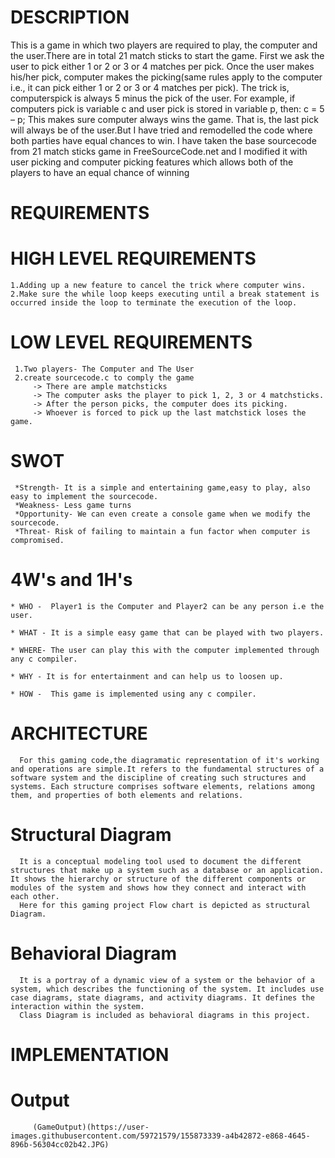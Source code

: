 # DESCRIPTION
   This is a game in which two players are required to play, the computer and the user.There are in total 21 match sticks to start the game. First we ask the user to pick either 1 or 2 or 3 or 4 matches per pick. Once the user makes his/her pick, computer makes the picking(same rules apply to the computer i.e., it can pick either 1 or 2 or 3 or 4 matches per pick). The trick is, computerspick is always 5 minus the pick of the user. For example, if computers pick is variable c and user pick is stored in variable p,
then: c = 5 – p;
   This makes sure computer always wins the game. That is, the last pick will always be of the user.But I have tried and remodelled the code where both parties have equal chances to win.
   I have taken the base sourcecode from 21 match sticks game in FreeSourceCode.net and I modified it with user picking and computer picking features which allows both of the players to have an equal chance of winning
# REQUIREMENTS
# HIGH LEVEL REQUIREMENTS
    1.Adding up a new feature to cancel the trick where computer wins.
    2.Make sure the while loop keeps executing until a break statement is occurred inside the loop to terminate the execution of the loop.
# LOW LEVEL REQUIREMENTS
     1.Two players- The Computer and The User
     2.create sourcecode.c to comply the game
         -> There are ample matchsticks
         -> The computer asks the player to pick 1, 2, 3 or 4 matchsticks.
         -> After the person picks, the computer does its picking.
         -> Whoever is forced to pick up the last matchstick loses the game.

# SWOT
     *Strength- It is a simple and entertaining game,easy to play, also easy to implement the sourcecode.
     *Weakness- Less game turns
     *Opportunity- We can even create a console game when we modify the sourcecode.
     *Threat- Risk of failing to maintain a fun factor when computer is compromised.
     
# 4W's and 1H's
    * WHO -  Player1 is the Computer and Player2 can be any person i.e the user.
     
    * WHAT - It is a simple easy game that can be played with two players.
     
    * WHERE- The user can play this with the computer implemented through any c compiler.
     
    * WHY - It is for entertainment and can help us to loosen up.
     
    * HOW -  This game is implemented using any c compiler.

# ARCHITECTURE
      For this gaming code,the diagramatic representation of it's working and operations are simple.It refers to the fundamental structures of a software system and the discipline of creating such structures and systems. Each structure comprises software elements, relations among them, and properties of both elements and relations.
      
      
# Structural Diagram
      It is a conceptual modeling tool used to document the different structures that make up a system such as a database or an application. It shows the hierarchy or structure of the different components or modules of the system and shows how they connect and interact with each other.
      Here for this gaming project Flow chart is depicted as structural Diagram.
      
      
      
# Behavioral Diagram
      It is a portray of a dynamic view of a system or the behavior of a system, which describes the functioning of the system. It includes use case diagrams, state diagrams, and activity diagrams. It defines the interaction within the system. 
      Class Diagram is included as behavioral diagrams in this project.
      
# IMPLEMENTATION


# Output

         (GameOutput)(https://user-images.githubusercontent.com/59721579/155873339-a4b42872-e868-4645-896b-56304cc02b42.JPG)



